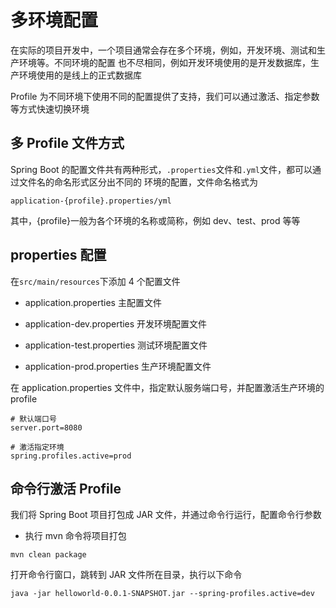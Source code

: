# 多环境配置

在实际的项目开发中，一个项目通常会存在多个环境，例如，开发环境、测试和生产环境等。不同环境的配置
也不尽相同，例如开发环境使用的是开发数据库，生产环境使用的是线上的正式数据库

Profile 为不同环境下使用不同的配置提供了支持，我们可以通过激活、指定参数等方式快速切换环境

## 多 Profile 文件方式

Spring Boot 的配置文件共有两种形式，`.properties`文件和`.yml`文件，都可以通过文件名的命名形式区分出不同的
环境的配置，文件命名格式为

```
application-{profile}.properties/yml
```

其中，{profile}一般为各个环境的名称或简称，例如 dev、test、prod 等等

## properties 配置

在`src/main/resources`下添加 4 个配置文件

- application.properties 主配置文件

- application-dev.properties 开发环境配置文件

- application-test.properties 测试环境配置文件

- application-prod.properties 生产环境配置文件

在 application.properties 文件中，指定默认服务端口号，并配置激活生产环境的 profile

```
# 默认端口号
server.port=8080

# 激活指定环境
spring.profiles.active=prod
```

## 命令行激活 Profile

我们将 Spring Boot 项目打包成 JAR 文件，并通过命令行运行，配置命令行参数

- 执行 mvn 命令将项目打包

```shall
mvn clean package
```

打开命令行窗口，跳转到 JAR 文件所在目录，执行以下命令

```
java -jar helloworld-0.0.1-SNAPSHOT.jar --spring-profiles.active=dev
```

